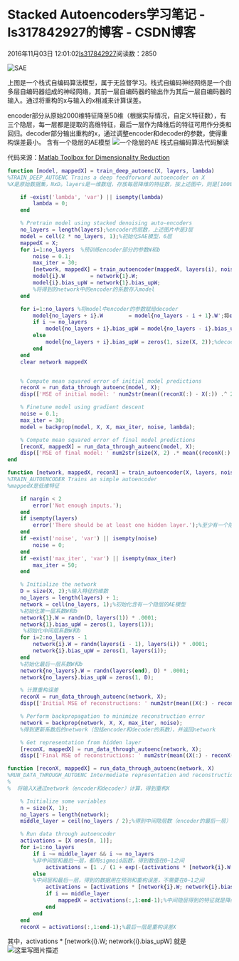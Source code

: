 # Stacked Autoencoders学习笔记 - ls317842927的博客 - CSDN博客





2016年11月03日 12:01:02[ls317842927](https://me.csdn.net/ls317842927)阅读数：2850








![SAE](https://img-blog.csdn.net/20161103113817019)

上图是一个栈式自编码算法模型，属于无监督学习。栈式自编码神经网络是一个由多层自编码器组成的神经网络，其前一层自编码器的输出作为其后一层自编码器的输入。通过将重构的x与输入的x相减来计算误差。 

encoder部分从原始2000维特征降至50维（根据实际情况，自定义特征数），有三个隐层，每一层都是提取的高维特征，最后一层作为降维后的特征可用作分类和回归。decoder部分输出重构的x，通过调整encoder和decoder的参数，使得重构误差最小。
含有一个隐层的AE模型 
![一个隐层的AE](https://img-blog.csdn.net/20161109111309635)
栈式自编码算法代码解读 

代码来源：[Matlab Toolbox for Dimensionality Reduction](http://lvdmaaten.github.io/drtoolbox/)

```matlab
function [model, mappedX] = train_deep_autoenc(X, layers, lambda)
%TRAIN_DEEP_AUTOENC Trains a deep feedforward autoencoder on X
%X是原始数据集，NxD。layers是一维数组，存放每层降维的特征数，按上述图中，则是[1000 500 50]。lambda是L2规则项的系数（默认为0），

    if ~exist('lambda', 'var') || isempty(lambda)
        lambda = 0;
    end

    % Pretrain model using stacked denoising auto-encoders
    no_layers = length(layers);%encoder的层数，上述图片中是3层
    model = cell(2 * no_layers, 1);%初始化SAE模型，6层
    mappedX = X;
    for i=1:no_layers  %预训练encoder部分的参数W和b
        noise = 0.1;
        max_iter = 30;
        [network, mappedX] = train_autoencoder(mappedX, layers(i), noise, max_iter);%传入每一个隐层的特征数
        model{i}.W        = network{1}.W;
        model{i}.bias_upW = network{1}.bias_upW;
        %将得到的network中的encoder的系数存入model
    end

    for i=1:no_layers %将model中encoder的参数赋给decoder
        model{no_layers + i}.W        = model{no_layers - i + 1}.W';将encoder的W'赋给对应decoder的W
        if i ~= no_layers
            model{no_layers + i}.bias_upW = model{no_layers - i}.bias_upW;将encoder的b赋给对应decoder的b
        else
            model{no_layers + i}.bias_upW = zeros(1, size(X, 2));%decoder最后一层的b初始化为0
        end
    end
    clear network mappedX


    % Compute mean squared error of initial model predictions
    reconX = run_data_through_autoenc(model, X);
    disp(['MSE of initial model: ' num2str(mean((reconX(:) - X(:)) .^ 2))]);

    % Finetune model using gradient descent
    noise = 0.1;
    max_iter = 30;
    model = backprop(model, X, X, max_iter, noise, lambda);

    % Compute mean squared error of final model predictions
    [reconX, mappedX] = run_data_through_autoenc(model, X);
    disp(['MSE of final model: ' num2str(size(X, 2) .* mean((reconX(:) - X(:)) .^ 2))]);
end
```

```matlab
function [network, mappedX, reconX] = train_autoencoder(X, layers, noise, max_iter)
%TRAIN_AUTOENCODER Trains an simple autoencoder
%mappedX是低维特征

    if nargin < 2
        error('Not enough inputs.');
    end
    if isempty(layers)
        error('There should be at least one hidden layer.');%至少有一个隐层
    end
    if ~exist('noise', 'var') || isempty(noise)
        noise = 0;
    end
    if ~exist('max_iter', 'var') || isempty(max_iter)
        max_iter = 50;
    end

    % Initialize the network
    D = size(X, 2);%输入特征的维数
    no_layers = length(layers) + 1;
    network = cell(no_layers, 1);%初始化含有一个隐层的AE模型
    %初始化第一层系数W和b
    network{1}.W = randn(D, layers(1)) * .0001;
    network{1}.bias_upW = zeros(1, layers(1));
     %初始化中间层系数W和b
    for i=2:no_layers - 1
        network{i}.W = randn(layers(i - 1), layers(i)) * .0001;
        network{i}.bias_upW = zeros(1, layers(i));
    end
    %初始化最后一层系数W和b
    network{no_layers}.W = randn(layers(end), D) * .0001;
    network{no_layers}.bias_upW = zeros(1, D);

    % 计算重构误差
    reconX = run_data_through_autoenc(network, X);
    disp(['Initial MSE of reconstructions: ' num2str(mean((X(:) - reconX(:)) .^ 2))]);    

    % Perform backpropagation to minimize reconstruction error
    network = backprop(network, X, X, max_iter, noise);
    %得到更新系数后的network（包括encoder和decoder的系数），并返回network 

    % Get representation from hidden layer
    [reconX, mappedX] = run_data_through_autoenc(network, X);
    disp(['Final MSE of reconstructions: ' num2str(mean((X(:) - reconX(:)) .^ 2))]);
```

```matlab
function [reconX, mappedX] = run_data_through_autoenc(network, X)
%RUN_DATA_THROUGH_AUTOENC Intermediate representation and reconstruction
%
%  将输入X通过network（encoder和decoder）计算，得到重构X

    % Initialize some variables
    n = size(X, 1);
    no_layers = length(network);
    middle_layer = ceil(no_layers / 2);%得到中间隐层数（encoder的最后一层）

    % Run data through autoencoder
    activations = [X ones(n, 1)];
    for i=1:no_layers
        if i ~= middle_layer && i ~= no_layers
        %非中间层和最后一层，都用sigmoid函数，得到数值在0~1之间
            activations = [1 ./ (1 + exp(-(activations * [network{i}.W; network{i}.bias_upW]))) ones(n, 1)];
        else
        %中间层和最后一层，得到的数据用在预测和重构误差，不需要在0~1之间
            activations = [activations * [network{i}.W; network{i}.bias_upW] ones(n, 1)];
            if i == middle_layer
                mappedX = activations(:,1:end-1);%中间隐层得到的特征就是降维特征，返回mappedX 用于分类和回归
            end
        end
    end
    reconX = activations(:,1:end-1);%最后一层是重构误差X
```

其中，activations * [network{i}.W; network{i}.bias_upW] 就是![这里写图片描述](https://img-blog.csdn.net/20161103125211459)





